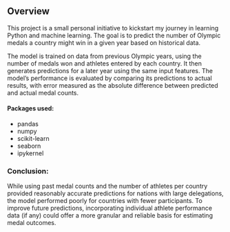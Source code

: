 ## **Overview**
This project is a small personal initiative to kickstart my journey in learning Python and machine learning. The goal is to predict the number of Olympic medals a country might win in a given year based on historical data.

The model is trained on data from previous Olympic years, using the number of medals won and athletes entered by each country. It then generates predictions for a later year using the same input features. The model’s performance is evaluated by comparing its predictions to actual results, with error measured as the absolute difference between predicted and actual medal counts.

#### **Packages used:**
- pandas
- numpy
- scikit-learn
- seaborn
- ipykernel

### **Conclusion:**
While using past medal counts and the number of athletes per country provided reasonably accurate predictions for nations with large delegations, the model performed poorly for countries with fewer participants. To improve future predictions, incorporating individual athlete performance data (if any) could offer a more granular and reliable basis for estimating medal outcomes.

